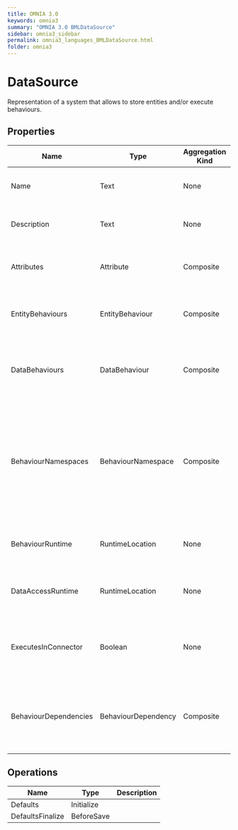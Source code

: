 ```yaml
---
title: OMNIA 3.0
keywords: omnia3
summary: "OMNIA 3.0 BMLDataSource"
sidebar: omnia3_sidebar
permalink: omnia3_languages_BMLDataSource.html
folder: omnia3
---
```


# DataSource
Representation of a system that allows to store entities and/or execute behaviours.
## Properties
Name | Type | Aggregation Kind | Multiplicity | Description
--------- | --------- | --------- | --------- | ---------
Name | Text | None | 1..* | The name of the entity (unique identifier).
Description | Text | None | 0..* | The textual explanation of the entities' purpose.
Attributes | Attribute | Composite | 0..2147483647 | A collection of entries that allows to define entity' structure.
EntityBehaviours | EntityBehaviour | Composite | 0..2147483647 | A collection of entries representing how the entity behaves.
DataBehaviours | DataBehaviour | Composite | 0..2147483647 | A collection of entries representing how the entity' data is stored and retrieved.
BehaviourNamespaces | BehaviourNamespace | Composite | 0..2147483647 | A collection of entries representing the coding namespaces to be included (as usings) on code generated with your data and entity behaviours.
BehaviourRuntime | RuntimeLocation | None | 1..* | The location where the entitys' behaviours are executed.
DataAccessRuntime | RuntimeLocation | None | 1..* | The location where the data behaviours are executed.
ExecutesInConnector | Boolean | None | 1..* | Indicates if the Data Source is executed using the platform's connector.
BehaviourDependencies | BehaviourDependency | Composite | 0..2147483647 | A collection of entries that allows to define which dependencies are loaded in the Data Source.
## Operations
Name | Type | Description
--------- | --------- | ---------
Defaults | Initialize | 
DefaultsFinalize | BeforeSave | 


